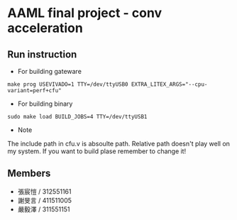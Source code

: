 # AAML final project - conv acceleration

## Run instruction

- For building gateware
```
make prog USEVIVADO=1 TTY=/dev/ttyUSB0 EXTRA_LITEX_ARGS="--cpu-variant=perf+cfu"
```

- For building binary
```
sudo make load BUILD_JOBS=4 TTY=/dev/ttyUSB1
```

- Note

The include path in cfu.v is absoulte path. Relative path doesn't play well on my system. If you want to build plase remember to change it!

## Members

- 張宸愷 / 312551161
- 謝旻言 / 411511005
- 嚴毅澤 / 311551151

